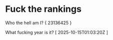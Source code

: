 # Fuck the rankings

Who the hell am I?
{ 23136425 }

What fucking year is it?
[ 2025-10-15T01:03:20Z ]
